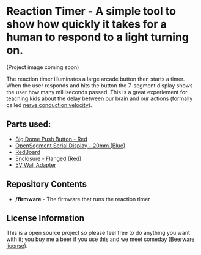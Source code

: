 Reaction Timer - A simple tool to show how quickly it takes for a human to respond to a light turning on.
==================

(Project image coming soon)

The reaction timer illuminates a large arcade button then starts a timer. When the user responds and hits the button the 7-segment display shows the user how many milliseconds passed. This is a great experiement for teaching kids about the delay between our brain and our actions (formally called [nerve conduction velocity](http://en.wikipedia.org/wiki/Nerve_conduction_velocity)).

Parts used:
-------------------
* [Big Dome Push Button - Red](https://www.sparkfun.com/products/9181)
* [OpenSegment Serial Display - 20mm (Blue)](https://www.sparkfun.com/products/11647)
* [RedBoard](https://www.sparkfun.com/products/11575)
* [Enclosure - Flanged (Red)](https://www.sparkfun.com/products/11366)
* [5V Wall Adapter](https://www.sparkfun.com/products/8269)

Repository Contents
-------------------
* **/firmware** - The firmware that runs the reaction timer

License Information
-------------------
This is a open source project so please feel free to do anything you want with it; you buy me a beer if you use this and we meet someday ([Beerware license](http://en.wikipedia.org/wiki/Beerware)).
